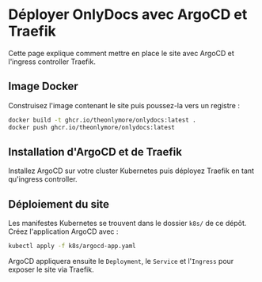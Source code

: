 # Déployer OnlyDocs avec ArgoCD et Traefik

Cette page explique comment mettre en place le site avec ArgoCD et l'ingress controller Traefik.

## Image Docker

Construisez l'image contenant le site puis poussez-la vers un registre :

```bash
docker build -t ghcr.io/theonlymore/onlydocs:latest .
docker push ghcr.io/theonlymore/onlydocs:latest
```

## Installation d'ArgoCD et de Traefik

Installez ArgoCD sur votre cluster Kubernetes puis déployez Traefik en tant qu'ingress controller.

## Déploiement du site

Les manifestes Kubernetes se trouvent dans le dossier `k8s/` de ce dépôt.
Créez l'application ArgoCD avec :

```bash
kubectl apply -f k8s/argocd-app.yaml
```

ArgoCD appliquera ensuite le `Deployment`, le `Service` et l'`Ingress` pour exposer le site via Traefik.

